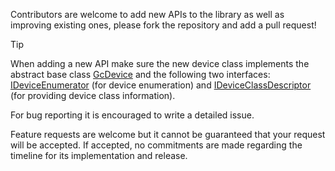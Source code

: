 Contributors are welcome to add new APIs to the library as well as improving existing ones, please fork the repository and add a pull request! 

> [!TIP]
> When adding a new API make sure the new device class implements the abstract base class [GcDevice](src/GcDevice.cs) and the following two interfaces: [IDeviceEnumerator](src/IDeviceEnumerator) (for device enumeration) and [IDeviceClassDescriptor](src/IDeviceClassDescriptor) (for providing device class information).

For bug reporting it is encouraged to write a detailed issue. 

Feature requests are welcome but it cannot be guaranteed that your request will be accepted. If accepted, no commitments are made regarding the timeline for its implementation and release.
